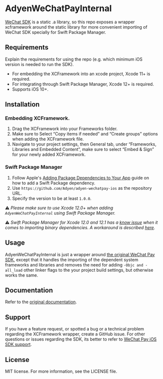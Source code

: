 # AdyenWeChatPayInternal
[WeChat SDK](https://developers.weixin.qq.com/doc/oplatform/en/Downloads/iOS_Resource.html) is a static .a library, so this repo exposes a wrapper xcframework around the static library for more convenient importing of WeChat SDK specially for Swift Package Manager.

## Requirements
Explain the requirements for using the repo (e.g. which minimum iOS version is needed to run the SDK).

- For embedding the XCFramework into an xcode project, Xcode 11+ is required.
- For integrating through Swift Package Manager, Xcode 12+ is required.
- Supports iOS 10+.

## Installation

### Embedding XCFramework.

1. Drag the XCFramework into your Frameworks folder.
2. Make sure to Select “Copy items if needed” and “Create groups” options when adding the XCFramework file.
3. Navigate to your project settings, then General tab, under “Frameworks, Libraries and Embedded Content”, make sure to select “Embed & Sign” for your newly added XCFramework.

### Swift Package Manager

1. Follow Apple's [Adding Package Dependencies to Your App](
https://developer.apple.com/documentation/xcode/adding_package_dependencies_to_your_app
) guide on how to add a Swift Package dependency.
2. Use `https://github.com/Adyen/adyen-wechatpay-ios` as the repository URL.
3. Specify the version to be at least `1.0.0`.

:warning: _Please make sure to use Xcode 12.0+ when adding `AdyenWeChatPayInternal` using Swift Package Manager._

:warning: _Swift Package Manager for Xcode 12.0 and 12.1 has a [know issue](https://bugs.swift.org/browse/SR-13343) when it comes to importing binary dependencies. A workaround is described [here](https://forums.swift.org/t/swiftpm-binarytarget-dependency-and-code-signing/38953)._

## Usage
AdyenWeChatPayInternal is just a wrapper around [the original WeChat Pay SDK](https://developers.weixin.qq.com/doc/oplatform/en/Downloads/iOS_Resource.html), except that it handles the importing of the dependent system frameworks and libraries and removes the need for adding `-Objc and -all_load` other linker flags to the your project build settings, but otherwise works the same.

## Documentation
Refer to the [original documentation](https://developers.weixin.qq.com/doc/oplatform/en/Mobile_App/Access_Guide/iOS.html).

## Support
If you have a feature request, or spotted a bug or a technical problem regarding the XCFramework wrapper, create a GitHub issue. For other questions or issues regarding the SDK, its better to refer to [WeChat Pay iOS SDK support](https://developers.weixin.qq.com/doc/oplatform/en/Mobile_App/Access_Guide/iOS.html).    

## License    
MIT license. For more information, see the LICENSE file.
